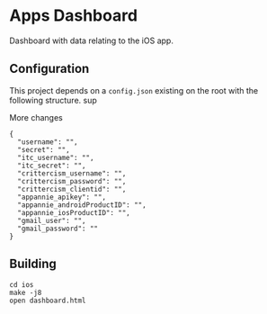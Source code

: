 # Apps Dashboard

Dashboard with data relating to the iOS app.

## Configuration

This project depends on a `config.json` existing on the root with the following
structure. sup

More changes

    {
      "username": "",
      "secret": "",
      "itc_username": "",
      "itc_secret": "",
      "crittercism_username": "",
      "crittercism_password": "",
      "crittercism_clientid": "",
      "appannie_apikey": "",
      "appannie_androidProductID": "",
      "appannie_iosProductID": "",
      "gmail_user": "",
      "gmail_password": ""
    }

## Building

    cd ios
    make -j8
    open dashboard.html
